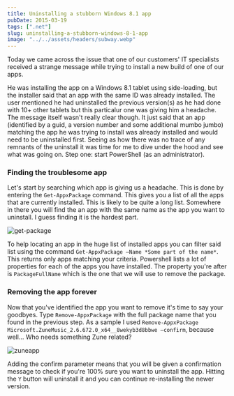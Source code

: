 ```yaml
---
title: Uninstalling a stubborn Windows 8.1 app
pubDate: 2015-03-19
tags: [".net"]
slug: uninstalling-a-stubborn-windows-8-1-app
image: "../../assets/headers/subway.webp"
---
```


Today we came across the issue that one of our customers' IT specialists received a strange message while trying to install a new build of one of our apps.

He was installing the app on a Windows 8.1 tablet using side-loading, but the installer said that an app with the same ID was already installed. The user mentioned he had uninstalled the previous version(s) as he had done with 10+ other tablets but this particalur one was giving him a headache. The message itself wasn't really clear though. It just said that an app (identified by a guid, a version number and some additional mumbo jumbo) matching the app he was trying to install was already installed and would need to be uninstalled first. Seeing as how there was no trace of any remnants of the uninstall it was time for me to dive under the hood and see what was going on. Step one: start PowerShell (as an administrator).

### Finding the troublesome app

Let's start by searching which app is giving us a headache. This is done by entering the `Get-AppxPackage` command. This gives you a list of all the apps that are currently installed. This is likely to be quite a long list. Somewhere in there you will find the an app with the same name as the app you want to uninstall. I guess finding it is the hardest part.

![get-package](/images/posts/get-package.jpg)

To help locating an app in the huge list of installed apps you can filter said list using the command `Get-AppxPackage –Name *Some part of the name*`. This returns only apps matching your criteria. Powershell lists a lot of properties for each of the apps you have installed. The property you're after is `PackageFullName` which is the one that we will use to remove the package.

### Removing the app forever

Now that you've identified the app you want to remove it's time to say your goodbyes. Type `Remove-AppxPackage` with the full package name that you found in the previous step. As a sample I used `Remove-AppxPackage Microsoft.ZuneMusic_2.6.672.0_x64__8wekyb3d8bbwe –confirm`, because well... Who needs something Zune related?

![zuneapp](/images/posts/zuneapp1.jpg)

Adding the confirm parameter means that you will be given a confirmation message to check if you're 100% sure you want to uninstall the app. Hitting the `Y` button will uninstall it and you can continue re-installing the newer version.
